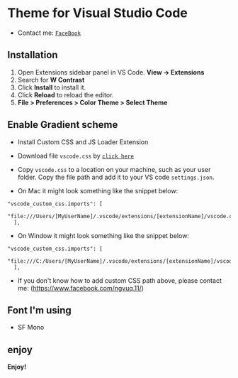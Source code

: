# Theme for Visual Studio Code

- Contact me: [`FaceBook`](https://www.facebook.com/ngvuq.11/)

## Installation

1. Open Extensions sidebar panel in VS Code. **View → Extensions**
2. Search for **W Contrast**
3. Click **Install** to install it.
4. Click **Reload** to reload the editor.
5. **File > Preferences > Color Theme > Select Theme**

## Enable Gradient scheme

- Install Custom CSS and JS Loader Extension
- Download file `vscode.css` by [`click here`](https://github.com/ngvuq11/ngvuq.W-Contrast/blob/main/vscode.css)
- Copy `vscode.css` to a location on your machine, such as your user folder. Copy the file path and add it to your VS code `settings.json`.

- On Mac it might look something like the snippet below:

```
"vscode_custom_css.imports": [
    "file:///Users/[MyUserName]/.vscode/extensions/[extensionName]/vscode.css"
  ],
```

- On Window it might look something like the snippet below:

```
"vscode_custom_css.imports": [
    "file:///C:/Users/[MyUserName]/.vscode/extensions/[extensionName]/vscode.css"
  ],
```

- If you don't know how to add custom CSS path above, please contact me: (https://www.facebook.com/ngvuq.11/)

## Font I'm using

- SF Mono

## enjoy

**Enjoy!**
